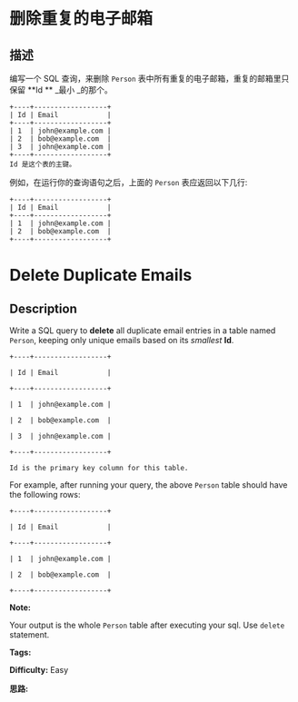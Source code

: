 # 删除重复的电子邮箱

## 描述

编写一个 SQL 查询，来删除 `Person` 表中所有重复的电子邮箱，重复的邮箱里只保留  **Id  ** _最小  _的那个。

    
    
    +----+------------------+
    | Id | Email            |
    +----+------------------+
    | 1  | john@example.com |
    | 2  | bob@example.com  |
    | 3  | john@example.com |
    +----+------------------+
    Id 是这个表的主键。
    

例如，在运行你的查询语句之后，上面的 `Person` 表应返回以下几行:

    
    
    +----+------------------+
    | Id | Email            |
    +----+------------------+
    | 1  | john@example.com |
    | 2  | bob@example.com  |
    +----+------------------+
    



# Delete Duplicate Emails

## Description



Write a SQL query to **delete** all duplicate email entries in a table named `Person`, keeping only unique emails based on its _smallest_ **Id**.

    
    
    +----+------------------+
    | Id | Email            |
    +----+------------------+
    | 1  | john@example.com |
    | 2  | bob@example.com  |
    | 3  | john@example.com |
    +----+------------------+
    Id is the primary key column for this table.
    

For example, after running your query, the above `Person` table should have the following rows:

    
    
    +----+------------------+
    | Id | Email            |
    +----+------------------+
    | 1  | john@example.com |
    | 2  | bob@example.com  |
    +----+------------------+
    

**Note:**

Your output is the whole `Person` table after executing your sql. Use `delete` statement.


**Tags:** 

**Difficulty:** Easy

**思路:**
